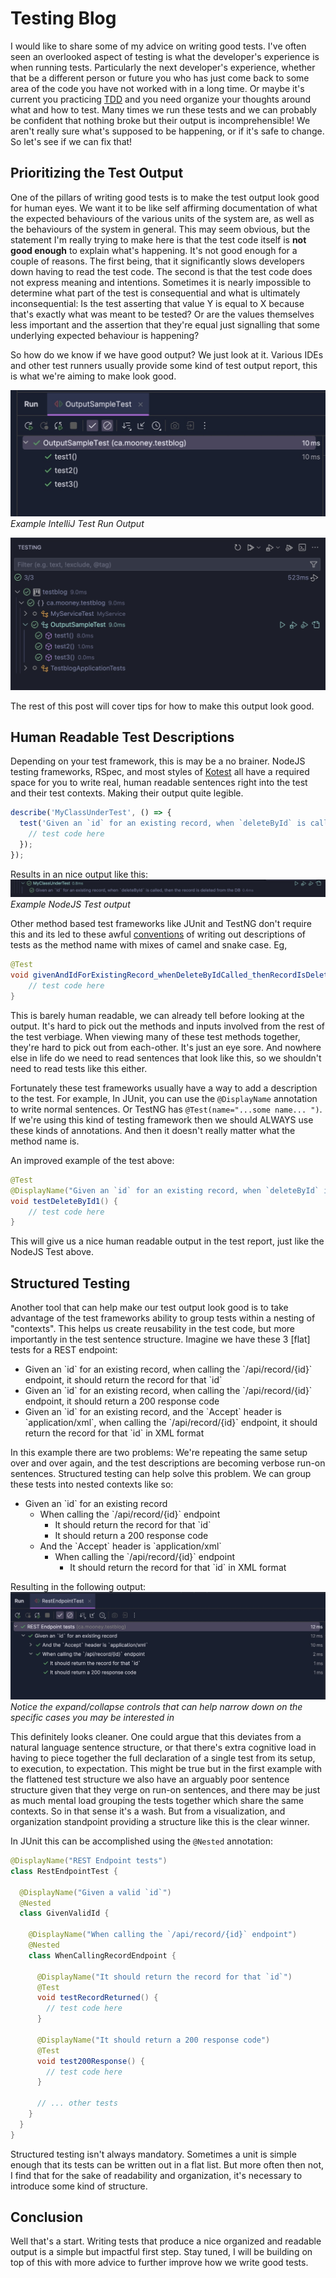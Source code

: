 # Testing Blog

I would like to share some of my advice on writing good tests. I've often seen an overlooked aspect of testing is
what the developer's experience is when running tests. Particularly the next developer's experience, whether that be a different
person or future you who has just come back to some area of the code you have not worked with in a long time. Or maybe
it's current you practicing [TDD](https://martinfowler.com/bliki/TestDrivenDevelopment.html) and you need organize your 
thoughts around what and how to test. Many times
we run these tests and we can probably be confident that nothing broke but their output is incomprehensible! We aren't 
really sure what's supposed to be happening, or if it's safe to change. So let's see if we can fix that!

## Prioritizing the Test Output

One of the pillars of writing good tests is to make the test output look good for human eyes. We want it to be like 
self affirming documentation of what the expected behaviours of the various units of the system are, as well as the 
behaviours of the system in general. 
This may seem obvious, but the statement I'm really trying to make here is that the test code itself is **not 
good enough** to explain what's happening. It's not good enough for a couple of reasons. The first being, that it 
significantly slows developers down
having to read the test code. The second is that the test code does not express meaning and intentions. 
Sometimes it is nearly impossible to determine
what part of the test is consequential and what is ultimately inconsequential: Is the test asserting that value Y is equal
to X because that's exactly what was meant to be tested? Or are the values themselves less important and the assertion 
that they're equal just signalling that some underlying expected behaviour is happening?

So how do we know if we have good output? We just look at it. Various IDEs and other test runners usually provide some 
kind of test output report, this is what we're aiming to make look good.

![IntelliJ Test Output](./screenshots/intellij_testrun_output.jpg "IntelliJ Test Run Output")
*Example IntelliJ Test Run Output*

![VSCode Test Explorer Output](./screenshots/vscode_testexplorer_output.jpg "VSCode Java Test Explorer Output")

The rest of this post will cover tips for how to make this output look good.

## Human Readable Test Descriptions
Depending on your test framework, this is may be a no brainer. NodeJS testing frameworks, RSpec, and most 
styles of [Kotest](https://kotest.io/docs/framework/framework.html)
all have a required space for you to write real, human readable sentences right into the test and their test contexts. Making their output quite
legible. 

```javascript
describe('MyClassUnderTest', () => {
  test('Given an `id` for an existing record, when `deleteById` is called, then the record is deleted from the DB', () => {
    // test code here
  });
});
```
Results in an nice output like this:
![Nice JavaScript Output](./screenshots/javascript_nice_output.jpg "Nice JavaScript Output")
*Example NodeJS Test output*

Other method based test frameworks like JUnit and TestNG don't require this and its led to these awful 
[conventions](https://enterprisecraftsmanship.com/posts/you-naming-tests-wrong/)
of writing out descriptions of tests as the method name with mixes of camel and snake case. Eg,

```java
@Test
void givenAndIdForExistingRecord_whenDeleteByIdCalled_thenRecordIsDeletedFromDB() {
    // test code here
} 
```

This is barely human readable, we can already tell before looking at the output. 
It's hard to pick out the methods and inputs involved from the rest of the test verbiage. When
viewing many of these test methods together, they're hard to pick out from each-other. It's just an eye sore. 
And nowhere else in life do we need to read sentences that look like this, so we shouldn't need to read tests like this either.

Fortunately these test frameworks usually have a way to add a description to the test. 
For example, In JUnit, you can use the `@DisplayName` annotation to write normal sentences. Or TestNG has
`@Test(name="...some name... ")`. If we're using this kind of testing framework then we should ALWAYS use these kinds of annotations. And then it doesn't really matter what the method name is.

An improved example of the test above:
```java
@Test
@DisplayName("Given an `id` for an existing record, when `deleteById` is called, then the record is deleted from the DB")
void testDeleteById1() {
    // test code here
}
```

This will give us a nice human readable output in the test report, just like the NodeJS Test above.

## Structured Testing

Another tool that can help make our test output look good is to take advantage of the test frameworks ability to group
tests within a nesting of "contexts". This helps us create reusability in the test code, but more importantly in the test
sentence structure. Imagine we have these 3 [flat] tests for a REST endpoint:

- Given an \`id\` for an existing record, when calling the \`/api/record/{id}\` endpoint, it should return the record for that \`id\`
- Given an \`id\` for an existing record, when calling the \`/api/record/{id}\` endpoint, it should return a 200 response code
- Given an \`id\` for an existing record, and the \`Accept\` header is \`application/xml\`, when calling the \`/api/record/{id}\` endpoint, 
it should return the record for that \`id\` in XML format

In this example there are two problems: We're repeating the same setup over and over again, and the test descriptions are
becoming verbose run-on sentences. Structured testing can help solve this problem. We can group these tests into nested contexts
like so:

- Given an \`id\` for an existing record
  - When calling the \`/api/record/{id}\` endpoint
    - It should return the record for that \`id\`
    - It should return a 200 response code
  - And the \`Accept\` header is \`application/xml\`
    - When calling the \`/api/record/{id}\` endpoint 
      - It should return the record for that \`id\` in XML format

Resulting in the following output:
![Structured Test Output](./screenshots/strucured_test_output.jpg)
*Notice the expand/collapse controls that can help narrow down on the specific cases you may be interested in*

This definitely looks cleaner. One could argue that this deviates from a natural language sentence structure, or that
there's extra cognitive load in having to piece together the full declaration of a single test from its setup, to execution, to expectation.
This might be true but in the first example with the flattened test structure we also have an arguably poor sentence structure given that they verge on run-on sentences, and there may be just as much mental load grouping the tests together which share the same contexts. So in that
sense it's a wash. But from a visualization, and organization standpoint providing a structure like this is the clear winner.

In JUnit this can be accomplished using the `@Nested` annotation:

```java
@DisplayName("REST Endpoint tests")
class RestEndpointTest {

  @DisplayName("Given a valid `id`")
  @Nested
  class GivenValidId {

    @DisplayName("When calling the `/api/record/{id}` endpoint")
    @Nested
    class WhenCallingRecordEndpoint {

      @DisplayName("It should return the record for that `id`")
      @Test
      void testRecordReturned() {
        // test code here
      }

      @DisplayName("It should return a 200 response code")
      @Test
      void test200Response() {
        // test code here
      }
      
      // ... other tests
    }
  }
}
```

Structured testing isn't always mandatory. Sometimes a unit is simple enough that its tests can be written out in a flat
list. But more often then not, I find that for the sake of readability and organization, it's necessary to introduce some
kind of structure.

## Conclusion
Well that's a start. Writing tests that produce a nice organized and readable output is a simple but impactful first step. 
Stay tuned, I will be building on top of this with more advice to further improve how we write good tests.